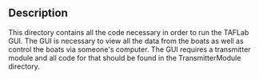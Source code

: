 ## Description
This directory contains all the code necessary in order to run the TAFLab GUI. The GUI is necessary to view all the data from the boats as well as 
control the boats via someone's computer. The GUI requires a transmitter module and all code for that should be found in the TransmitterModule 
directory.  

